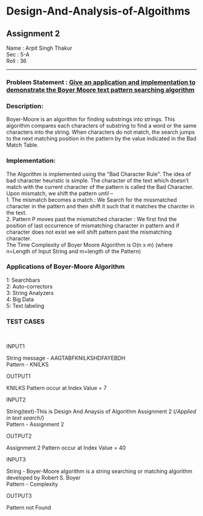 # Design-And-Analysis-of-Algoithms
<h2> Assignment 2 </h2>

Name : Arpit Singh Thakur <br>
Sec  : 5-A <br>
Roll : 36 <br>

<hr>

<h3> Problem Statement : <u> Give an application and implementation to demonstrate the Boyer Moore text pattern searching algorithm</u> </h3>

<h3> Description:</h3> <p> Boyer-Moore is an algorithm for finding substrings into strings. This algorithm compares each characters of substring to find a word or the same characters into the string. When characters do not match, the search jumps to the next matching position in the pattern by the value indicated in the Bad Match Table. </p> 

<h3>Implementation:</h3>
<p>
  The Algorithm is implemented using the "Bad Character Rule". The idea of bad character heuristic is simple. The character of the text which doesn’t match with the current character of the pattern is called the Bad Character. Upon mismatch, we shift the pattern until – <br>
1. The mismatch becomes a match.: We Search for the missmatched character in the pattern and then shift it such that it matches the charcter in the text.<br>
2. Pattern P moves past the mismatched character : We first find the position of last occurrence of mismatching character in pattern and if character does not exist we will shift pattern past the mismatching character. <br>
The Time Complexity of Boyer Moore Algorithm is O(n x m) (where n=Length of Input String and m=length of the Pattern) 
</p>

<h3>
    Applications of Boyer-Moore Algorithm
</h3>

<p>
1: Searchbars<br>
2: Auto-correctors<br>
3: String Analyzers<br>
4: Big Data<br>
5: Text labeling
</p>

<h3> TEST CASES </h3>
<br>
<p> INPUT1 </p>

String message - AAGTABFKNILKSHDFAYEBDH <br>
Pattern - KNILKS
<p> OUTPUT1 </p>
<p>KNILKS Pattern occur at Index Value = 7</p>
<p>INPUT2</p>

String(text)-This is Design And Anaysis of Algorithm Assignment 2 (/*Applied in text search*/)<br>
Pattern - Assignment 2
<p>OUTPUT2</p>
<p>Assignment 2 Pattern occur at Index Value = 40</p>

<p> INPUT3 </p>
String - Boyer-Moore algorithm is a string searching or matching algorithm developed by Robert S. Boyer<br>
Pattern - Complexity

<p> OUTPUT3 </p>
<p>Pattern not Found</p>

